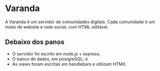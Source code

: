 # Varanda
A Varanda é um servidor de comunidades digitais. Cada comunidade é um misto de website e rede social, com HTML editável.
## Debaixo dos panos
- O servidor foi escrito em node.js + express;
- O banco de dados, em postgreSQL; e
- As views foram escritas em handlebars e utilizam HTMX.
